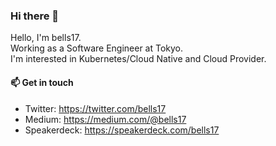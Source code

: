### Hi there 👋

Hello, I'm bells17.  
Working as a Software Engineer at Tokyo.  
I'm interested in Kubernetes/Cloud Native and Cloud Provider.

#### 📫  Get in touch

- Twitter: https://twitter.com/bells17
- Medium: https://medium.com/@bells17
- Speakerdeck: https://speakerdeck.com/bells17
